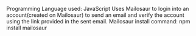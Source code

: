 Programming Language used: JavaScript
Uses Mailosaur to login into an account(created on Mailosaur) to send an email and verify the account using the link provided in the sent email.
Mailosaur install command: npm install mailosaur
  
  
